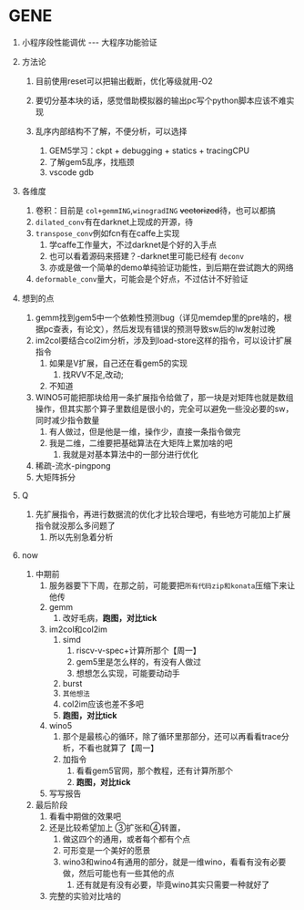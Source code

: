 # GENE

1. 小程序段性能调优 --- 大程序功能验证
2. 方法论

   1. 目前使用reset可以把输出截断，优化等级就用-O2
   2. 要切分基本块的话，感觉借助模拟器的输出pc写个python脚本应该不难实现
   3. 乱序内部结构不了解，不便分析，可以选择

      1. GEM5学习：ckpt  +  debugging +  statics  +  tracingCPU
      2. 了解gem5乱序，找瓶颈
      3. vscode gdb
3. 各维度

   1. 卷积：目前是 `col+gemmING`,`winogradING` ~~vectorized~~待，也可以都搞
   2. `dilated_conv`有在darknet上现成的开源，待
   3. `transpose_conv`例如fcn有在caffe上实现
      1. 学caffe工作量大，不过darknet是个好的入手点
      2. 也可以看着源码来搭建？-darknet里可能已经有 `deconv`
      3. 亦或是做一个简单的demo单纯验证功能性，到后期在尝试跑大的网络
   4. `deformable_conv`量大，可能会是个好点，不过估计不好验证
4. 想到的点

   1. gemm找到gem5中一个依赖性预测bug（详见memdep里的pre啥的，根据pc查表，有论文），然后发现有错误的预测导致sw后的lw发射过晚
   2. im2col要结合col2im分析，涉及到load-store这样的指令，可以设计扩展指令
      1. 如果是V扩展，自己还在看gem5的实现
         1. 找RVV不足,改动;
      2. 不知道
   3. WINO5可能把那块给用一条扩展指令给做了，那一块是对矩阵也就是数组操作，但其实那个算子里数组是很小的，完全可以避免一些没必要的sw，同时减少指令数量
      1. 有人做过，但是他是一维，操作少，直接一条指令做完
      2. 我是二维，二维要把基础算法在大矩阵上累加啥的吧
         1. 我就是对基本算法中的一部分进行优化
   4. 稀疏-流水-pingpong
   5. 大矩阵拆分
5. Q
   1. 先扩展指令，再进行数据流的优化才比较合理吧，有些地方可能加上扩展指令就没那么多问题了
      1. 所以先别急着分析
6. now

   1. 中期前
      1. 服务器要下下周，在那之前，可能要把`所有代码zip和konata`压缩下来让他传
      2. gemm
         1. 改好毛病，**跑图，对比tick**
      3. im2col和col2im
         1. simd
            1. riscv-v-spec+计算所那个【周一】
            2. gem5里是怎么样的，有没有人做过
            3. 想想怎么实现，可能要动动手
         2. burst
         3. `其他想法`
         4. col2im应该也差不多吧
         5. **跑图，对比tick**
      4. wino5
         1. 那个是最核心的循环，除了循环里那部分，还可以再看看trace分析，不看也就算了【周一】
         2. 加指令
            1. 看看gem5官网，那个教程，还有计算所那个
            2. **跑图，对比tick**
      5. 写写报告
   2. 最后阶段
      1. 看看中期做的效果吧
      2. 还是比较希望加上 ③扩张和④转置，
         1. 做这四个的通用，或者每个都有个点
         2. 可形变是一个美好的愿景
         3. wino3和wino4有通用的部分，就是一维wino，看看有没有必要做，然后可能也有一些其他的点
            1. 还有就是有没有必要，毕竟wino其实只需要一种就好了
      3. 完整的实验对比啥的
